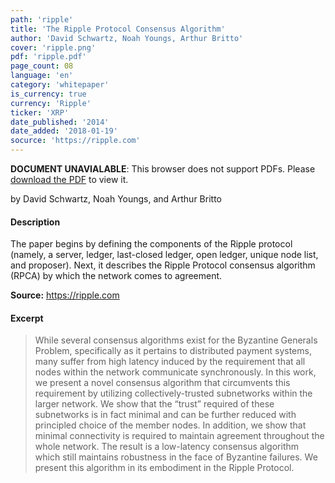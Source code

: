 ```yaml
---
path: 'ripple'
title: 'The Ripple Protocol Consensus Algorithm'
author: 'David Schwartz, Noah Youngs, Arthur Britto'
cover: 'ripple.png'
pdf: 'ripple.pdf'
page_count: 08
language: 'en'
category: 'whitepaper'
is_currency: true
currency: 'Ripple'
ticker: 'XRP'
date_published: '2014'
date_added: '2018-01-19'
socurce: 'https://ripple.com'
---
```


<object class="pdf_embed" data="/assets/pdf/ripple.pdf" type="application/pdf" width="100%" height="100%">
   <p><b>DOCUMENT UNAVIALABLE</b>: This browser does not support PDFs. Please <a href="/assets/pdf/ripple.pdf">download the PDF</a> to view it.</p>
</object>

by David Schwartz, Noah Youngs, and Arthur Britto

#### Description
The paper begins by defining the components of the Ripple protocol (namely, a server, ledger, last-closed ledger, open ledger, unique node list, and proposer). Next, it describes the Ripple Protocol consensus algorithm (RPCA) by which the network comes to agreement.

**Source:** https://ripple.com

#### Excerpt
> While several consensus algorithms exist for the Byzantine Generals Problem, specifically as it pertains to distributed payment systems, many suffer from high latency induced by the requirement that all nodes within the network communicate synchronously. In this work, we present a novel consensus algorithm that circumvents this requirement by utilizing collectively-trusted subnetworks within the larger network. We show that the “trust” required of these subnetworks is in fact minimal and can be further reduced with principled choice of the member nodes. In addition, we show that minimal connectivity is required to maintain agreement throughout the whole network. The result is a low-latency consensus algorithm which still maintains robustness in the face of Byzantine failures. We present this algorithm in its embodiment in the Ripple Protocol.
